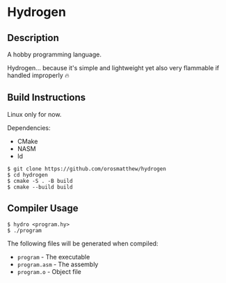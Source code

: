 # Hydrogen

## Description

A hobby programming language.

Hydrogen... because it's simple and lightweight yet also very flammable if handled improperly 🔥

## Build Instructions

Linux only for now.

Dependencies:

* CMake
* NASM
* ld

```console
$ git clone https://github.com/orosmatthew/hydrogen
$ cd hydrogen
$ cmake -S . -B build
$ cmake --build build
```

## Compiler Usage

```console
$ hydro <program.hy>
$ ./program
```

The following files will be generated when compiled:
* `program` - The executable
* `program.asm` - The assembly
* `program.o` - Object file